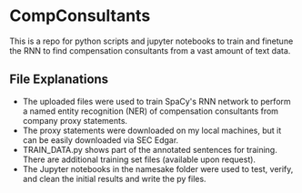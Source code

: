 # CompConsultants
This is a repo for python scripts and jupyter notebooks to train and finetune the RNN to find compensation consultants from a vast amount of text data.

## File Explanations
- The uploaded files were used to train SpaCy's RNN network to perform a named entity recognition (NER) of compensation consultants from company proxy statements.
- The proxy statements were downloaded on my local machines, but it can be easily downloaded via SEC Edgar.
- TRAIN_DATA.py shows part of the annotated sentences for training. There are additional training set files (available upon request).
- The Jupyter notebooks in the namesake folder were used to test, verify, and clean the initial results and write the py files.
